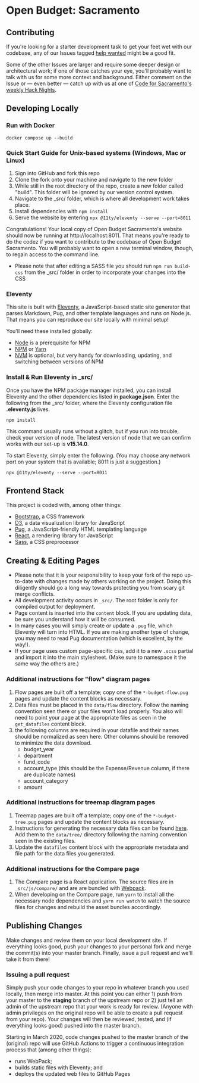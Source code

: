# Open Budget: Sacramento

## Contributing

If you're looking for a starter development task to get your feet wet with our codebase, any of our Issues tagged [help wanted](https://github.com/code4sac/openbudgetsac.org/issues?q=is%3Aopen+is%3Aissue+label%3A%22help+wanted%22) might be a good fit.

Some of the other Issues are larger and require some deeper design or architectural work; if one of those catches your eye, you'll probably want to talk with us for some more context and background. Either comment on the Issue or — even better — catch up with us at one of [Code for Sacramento's weekly Hack Nights](https://codeforsacramento.org/).

## Developing Locally

### Run with Docker
```
docker compose up --build
```
### Quick Start Guide for Unix-based systems (Windows, Mac or Linux)

1. Sign into GitHub and fork this repo
1. Clone the fork onto your machine and navigate to the new folder
1. While still in the root directory of the repo, create a new folder called "build". This folder will be ignored by our version control system.
1. Navigate to the \_src/ folder, which is where all development work takes place.
1. Install dependencies with `npm install`
1. Serve the website by entering `npx @11ty/eleventy --serve --port=8011`

Congratulations! Your local copy of Open Budget Sacramento's website should now be running at http://localhost:8011. That means you're ready to do the codez if you want to contribute to the codebase of Open Budget Sacramento. You will probably want to open a new terminal window, though, to regain access to the command line.

- Please note that after editing a SASS file you should run `npm run build-css` from the \_src/ folder in order to incorporate your changes into the CSS

### Eleventy

This site is built with [Eleventy](https://11ty.dev), a JavaScript-based static site generator that parses Markdown, Pug, and other template languages and runs on Node.js. That means you can reproduce our site locally with minimal setup!

You'll need these installed globally:

- [Node](http://nodejs.org/download/) is a prerequisite for NPM
- [NPM](https://npmjs.com) or [Yarn](https://yarnpkg.com/en/)
- [NVM](https://github.com/nvm-sh/nvm/blob/master/README.md) is optional, but very handy for downloading, updating, and switching between versions of NPM

### Install & Run Eleventy in \_src/

Once you have the NPM package manager installed, you can install Eleventy and the other dependencies listed in **package.json**. Enter the following from the \_src/ folder, where the Eleventy configuration file **.eleventy.js** lives.

```
npm install
```

This command usually runs without a glitch, but if you run into trouble, check your version of node. The latest version of node that we can confirm works with our set-up is **v15.14.0**.

To start Eleventy, simply enter the following. (You may choose any network port on your system that is available; 8011 is just a suggestion.)

```
npx @11ty/eleventy --serve --port=8011
```

## Frontend Stack

This project is coded with, among other things:

- [Bootstrap](http://getbootstrap.com/), a CSS framework
- [D3](https://d3js.org), a data visualization library for JavaScript
- [Pug](https://pugjs.org/api/getting-started.html), a JavaScript-friendly HTML templating language
- [React](https://facebook.github.io/react/), a rendering library for JavaScript
- [Sass](https://sass-lang.com/), a CSS preprocessor

## Creating & Editing Pages

- Please note that it is your responsibility to keep your fork of the repo up-to-date with changes made by others working on the project. Doing this diligently should go a long way towards protecting you from scary git merge conflicts.
- All development activity occurs in `_src/`. The root folder is only for compiled output for deployment.
- Page content is inserted into the `content` block. If you are updating data, be sure you understand how it will be consumed.
- In many cases you will simply create or update a `.pug` file, which Eleventy will turn into HTML. If you are making another type of change, you may need to read Pug documentation (which is excellent, by the way!).
- If your page uses custom page-specific css, add it to a new `.scss` partial and import it into the main stylesheet. (Make sure to namespace it the same way the others are.)

### Additional instructions for "flow" diagram pages

1. Flow pages are built off a template; copy one of the `*-budget-flow.pug` pages and update the content blocks as necessary.
1. Data files must be placed in the `data/flow` directory. Follow the naming convention seen there or your files won't load properly. You also will need to point your page at the appropriate files as seen in the `get_datafiles` content block.
1. the following columns are required in your datafile and their names should be normalized as seen here. Other columns should be removed to minimize the data download.
   - budget_year
   - department
   - fund_code
   - account_type (this should be the Expense/Revenue column, if there are duplicate names)
   - account_category
   - amount

### Additional instructions for treemap diagram pages

1. Treemap pages are built off a template; copy one of the `*-budget-tree.pug` pages and update the content blocks as necessary.
1. Instructions for generating the necessary data files can be found [here](_treemap/README.md). Add them to the `data/tree/` directory following the naming convention seen in the existing files.
1. Update the `datafiles` content block with the appropriate metadata and file path for the data files you generated.

### Additional instructions for the Compare page

1. The Compare page is a React application. The source files are in `_src/js/compare/` and are are bundled with [Webpack](https://webpack.js.org/).
1. When developing on the Compare page, run `yarn` to install all the necessary node dependencies and `yarn run watch` to watch the source files for changes and rebuild the asset bundles accordingly.

## Publishing Changes

Make changes and review them on your local development site. If everything looks good, push your changes to your personal fork and merge the commit(s) into your master branch. Finally, issue a pull request and we'll take it from there!

### Issuing a pull request

Simply push your code changes to your repo in whatever branch you used locally, then merge into master. At this point you can either 1) push from your master to the **staging** branch of the upstream repo or 2) just tell an admin of the upstream repo that your work is ready for review. (Anyone with admin privileges on the original repo will be able to create a pull request from your repo). Your changes will then be reviewed, tested, and (if everything looks good) pushed into the master branch.

Starting in March 2020, code changes pushed to the master branch of the (original) repo will use GitHub Actions to trigger a continuous integration process that (among other things):

- runs WebPack;
- builds static files with Eleventy; and
- deploys the updated web files to GitHub Pages
